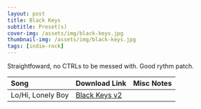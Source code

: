 ```yaml
---
layout: post
title: Black Keys
subtitle: Preset(s)
cover-img: /assets/img/black-keys.jpg
thumbnail-img: /assets/img/black-keys.jpg
tags: [indie-rock]
---
```


Straightfoward, no CTRLs to be messed with. Good rythm patch.

| Song | Download Link | Misc Notes |
| :------ |:--- |:--- |
| Lo/Hi, Lonely Boy | <a href="https://github.com/JonathanHagen/jonathanhagen.github.io/blob/56853799295c956dfacc4ab9aad64286719f6806/presets/Black%20Keys%20v2.prst?raw=true" target="_blank" class="button">Black Keys v2</a> |  |
